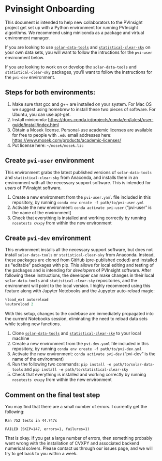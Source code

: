# Pvinsight Onboarding

This document is intended to help new collaborators to the PVInsight project get set up with a Python environment for running PVInsight algorithms. We recommend using miniconda as a package and virtual environment manager. 

If you are looking to use [`solar-data-tools`](https://github.com/slacgismo/solar-data-tools/) and [`statistical-clear-sky`](https://github.com/slacgismo/StatisticalClearSky) on your own data sets, you will want to follow the intructions for the `pvi-user` environment below.

If you are looking to work on or develop the `solar-data-tools` and `statistical-clear-sky` packages, you'll want to follow the instructions for the `pvi-dev` environment.

## Steps for both environments:
1) Make sure that gcc and g++ are installed on your system. For Mac OS we suggest using homebrew to install these two pieces of software. For Ubuntu, you can use apt-get.
2) Install miniconda: https://docs.conda.io/projects/conda/en/latest/user-guide/install/index.html
3) Obtain a Mosek license. Personal-use academic licenses are available for free to people with `.edu` email addresses here: https://www.mosek.com/products/academic-licenses/
4) Put license here: `~/mosek/mosek.lic`

## Create `pvi-user` environment
This environment grabs the latest published versions of `solar-data-tools` and `statistical-clear-sky` from Anaconda, and installs them in an environment with all the necessary support software. This is intended for _users_ of PVInsight software.

1) Create a new environment from the `pvi-user.yaml` file included in this repository, by running `conda env create -f path/to/pvi-user.yml`
2) Activate the new environment: `conda activate pvi-user` (“pvi-user” is the name of the environment)
3) Check that everything is installed and working correctly by running `nosetests cvxpy` from within the new environment 


## Create `pvi-dev` environment
This environment installs all the necessary support software, but does not install `solar-data-tools` or `statistical-clear-sky` from Anaconda. Instead, these packages are cloned from GitHub (pre-published coded) and installed as "editable" packages with pip. This allows for local editing and testing of the packages and is intending for _developers_ of PVInsight software. After following these instructions, the developer can make changes in their local `solar-data-tools` and `statistical-clear-sky` repositories, and the environment will point to the local version. I highly recommend using this feature along with Jupyter Notebooks and the Jupypter auto-reload magic:

```python
%load_ext autoreload
%autoreload 2
```
With this setup, changes to the codebase are immediately propagated into the current Notebooks session, eliminating the need to reload data sets while testing new functions.

1) Clone [`solar-data-tools`](https://github.com/slacgismo/solar-data-tools/) and [`statistical-clear-sky`](https://github.com/slacgismo/StatisticalClearSky) to your local machine
2) Create a new environment from the `pvi-dev.yaml` file included in this repository, by running `conda env create -f path/to/pvi-dev.yml`
3) Activate the new environment: `conda activate pvi-dev` (“pvi-dev” is the name of the environment)
4) Run the following two commands: `pip install -e path/to/solar-data-tools` and `pip install -e path/to/statistical-clear-sky`
5) Check that everything is installed and working correctly by running `nosetests cvxpy` from within the new environment 

## Comment on the final test step
You may find that there are a small number of errors. I currently get the following:

```
Ran 752 tests in 44.747s

FAILED (SKIP=147, errors=1, failures=1)
```

That is okay. If you get a large number of errors, then something probably went wrong with the installation of CVXPY and associated backend numerical solvers. Please contact us through our issues page, and we will try to get back to you within a week.
